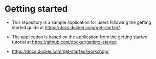 # Getting started

- This repository is a sample application for users following the getting started guide at https://docs.docker.com/get-started/.

- The application is based on the application from the getting started tutorial at https://github.com/docker/getting-started

- https://docs.docker.com/get-started/workshop/